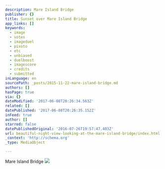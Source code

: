 ```yaml
---
description: Mare Island Bridge
publisher: {}
title: Sunset over Mare Island Bridge
app_links: []
keywords:
  - image
  - votes
  - imageduel
  - pixoto
  - etc
  - unbiased
  - duelboost
  - imagescore
  - credits
  - submitted
inLanguage: en
sourcePath: _posts/2015-11-22-mare-island-bridge.md
authors: []
hasPage: true
via: {}
dateModified: '2017-06-08T20:26:34.563Z'
related: []
datePublished: '2017-06-08T20:26:35.152Z'
inFeed: true
author: []
starred: false
datePublishedOriginal: '2016-07-26T19:57:47.403Z'
url: beautiful-night-view-looking-at-the-mare-island-bridge/index.html
_context: 'http://schema.org'
_type: MediaObject

---
```

Mare Island Bridge
![](https://s3-us-west-2.amazonaws.com/the-grid-img/p/76098f55f7540223b8b9b7f3c3517480ce8d76e4.jpg)